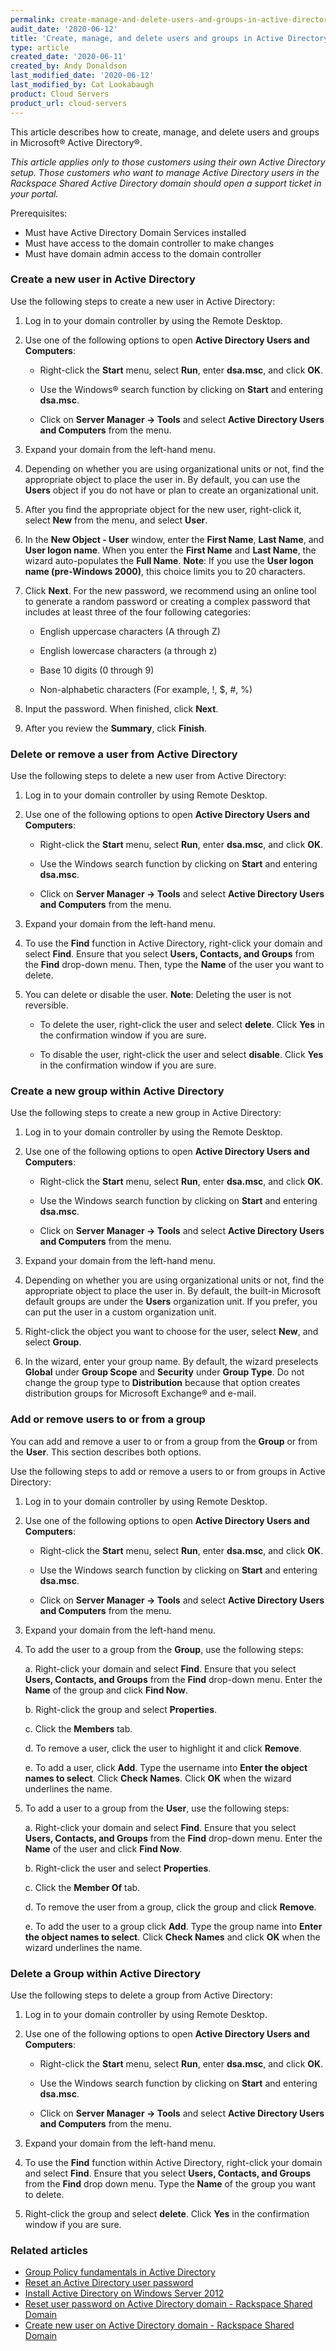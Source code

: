 ```yaml
---
permalink: create-manage-and-delete-users-and-groups-in-active-directory/
audit_date: '2020-06-12'
title: 'Create, manage, and delete users and groups in Active Directory'
type: article
created_date: '2020-06-11'
created_by: Andy Donaldson
last_modified_date: '2020-06-12'
last_modified_by: Cat Lookabaugh
product: Cloud Servers
product_url: cloud-servers
---
```


This article describes how to create, manage, and delete users and groups in Microsoft&reg; Active Directory&reg;.

*This article applies only to those customers using their own Active Directory setup. Those customers who
want to manage Active Directory users in the Rackspace Shared Active Directory domain should open a support
ticket in your portal.*

Prerequisites:

 - Must have Active Directory Domain Services installed
 - Must have access to the domain controller to make changes
 - Must have domain admin access to the domain controller

### Create a new user in Active Directory

Use the following steps to create a new user in Active Directory:

1. Log in to your domain controller by using the Remote Desktop.

2. Use one of the following options to open **Active Directory Users and Computers**:

      - Right-click the **Start** menu, select **Run**, enter **dsa.msc**, and click **OK**.
      
      - Use the Windows&reg; search function by clicking on **Start** and entering **dsa.msc**.
      
      - Click on **Server Manager -> Tools** and select **Active Directory Users and Computers** from the menu.

3. Expand your domain from the left-hand menu.

4. Depending on whether you are using organizational units or not, find the appropriate object to place
   the user in. By default, you can use the **Users** object if you do not have or plan to create an
   organizational unit.

5. After you find the appropriate object for the new user, right-click it, select **New** from the menu,
   and select **User**.

6. In the **New Object - User** window, enter the **First Name**, **Last Name**, and **User logon name**.
   When you enter the **First Name** and **Last Name**, the wizard auto-populates the **Full Name**.
   **Note**: If you use the **User logon name (pre-Windows 2000)**, this choice limits you to 20 characters.

7. Click **Next**. For the new password, we recommend using an online tool to generate a random password or
   creating a complex password that includes at least three of the four following categories:
   
      - English uppercase characters (A through Z)
      
      - English lowercase characters (a through z)
      
      - Base 10 digits (0 through 9)
      
      - Non-alphabetic characters (For example, !, $, #, %)

8. Input the password. When finished, click **Next**.

9. After you review the **Summary**, click **Finish**. 

### Delete or remove a user from Active Directory

Use the following steps to delete a new user from Active Directory:

1. Log in to your domain controller by using Remote Desktop.

2. Use one of the following options to open **Active Directory Users and Computers**:

      - Right-click the **Start** menu, select **Run**, enter **dsa.msc**, and click **OK**.
      
      - Use the Windows search function by clicking on **Start** and entering **dsa.msc**.
      
      - Click on **Server Manager -> Tools** and select **Active Directory Users and Computers** from the menu.

3. Expand your domain from the left-hand menu.

4. To use the **Find** function in Active Directory, right-click your domain and select **Find**. Ensure
   that you select **Users, Contacts, and Groups** from the **Find** drop-down menu. Then, type the **Name**
   of the user you want to delete.

5. You can delete or disable the user. 
   **Note**: Deleting the user is not reversible.

     - To delete the user, right-click the user and select **delete**. Click **Yes** in the confirmation
     window if you are sure.
     
     - To disable the user, right-click the user and select **disable**. Click **Yes** in the confirmation
     window if you are sure.

### Create a new group within Active Directory

Use the following steps to create a new group in Active Directory:

1. Log in to your domain controller by using the Remote Desktop.

2. Use one of the following options to open **Active Directory Users and Computers**:

      - Right-click the **Start** menu, select **Run**, enter **dsa.msc**, and click **OK**.
      
      - Use the Windows search function by clicking on **Start** and entering **dsa.msc**.
      
      - Click on **Server Manager -> Tools** and select **Active Directory Users and Computers** from the menu.

3. Expand your domain from the left-hand menu.

4. Depending on whether you are using organizational units or not, find the appropriate object to place
   the user in. By default, the built-in Microsoft default groups are under the **Users** organization unit.
   If you prefer, you can put the user in a custom organization unit.
   
5. Right-click the object you want to choose for the user, select **New**, and select **Group**.

6. In the wizard, enter your group name. By default, the wizard preselects **Global** under **Group Scope**
   and **Security** under **Group Type**. Do not change the group type to **Distribution** because that option
   creates distribution groups for Microsoft Exchange&reg; and e-mail.

### Add or remove users to or from a group

You can add and remove a user to or from a group from the **Group** or from the **User**.  This section describes
both options.

Use the following steps to add or remove a users to or from groups in Active Directory:

1. Log in to your domain controller by using Remote Desktop.

2. Use one of the following options to open **Active Directory Users and Computers**:

      - Right-click the **Start** menu, select **Run**, enter **dsa.msc**, and click **OK**.
      
      - Use the Windows search function by clicking on **Start** and entering **dsa.msc**.
      
      - Click on **Server Manager -> Tools** and select **Active Directory Users and Computers** from the menu.

3. Expand your domain from the left-hand menu.

4. To add the user to a group from the **Group**, use the following steps:

      a. Right-click your domain and select **Find**. Ensure that you select **Users, Contacts, and Groups**
      from the **Find** drop-down menu. Enter the **Name** of the group and click **Find Now**.
      
      b. Right-click the group and select **Properties**.
      
      c. Click the **Members** tab.
      
      d. To remove a user, click the user to highlight it and click **Remove**.
      
      e. To add a user, click **Add**. Type the username into **Enter the object names to select**.
      Click **Check Names**. Click **OK** when the wizard underlines the name.

5. To add a user to a group from the **User**, use the following steps:

      a. Right-click your domain and select **Find**. Ensure that you select **Users, Contacts, and Groups**
      from the **Find** drop-down menu. Enter the **Name** of the user and click **Find Now**.
      
      b. Right-click the user and select **Properties**.
      
      c. Click the **Member Of** tab.
      
      d. To remove the user from a group, click the group and click **Remove**.
      
      e. To add the user to a group click **Add**. Type the group name into 
      **Enter the object names to select**. Click **Check Names** and click **OK** when the wizard underlines the name.

### Delete a Group within Active Directory

Use the following steps to delete a group from Active Directory:

1. Log in to your domain controller by using Remote Desktop.
2. Use one of the following options to open **Active Directory Users and Computers**:

      - Right-click the **Start** menu, select **Run**, enter **dsa.msc**, and click **OK**.
      
      - Use the Windows search function by clicking on **Start** and entering **dsa.msc**.
      
      - Click on **Server Manager -> Tools** and select **Active Directory Users and Computers** from the menu.


3. Expand your domain from the left-hand menu.

4. To use the **Find** function within Active Directory, right-click your domain and select **Find**. Ensure
   that you select **Users, Contacts, and Groups** from the **Find** drop down menu. Type the **Name** of the
   group you want to delete.

5. Right-click the group and select **delete**. Click **Yes** in the confirmation window if you are sure.


### Related articles

- [Group Policy fundamentals in Active Directory](/support/how-to/group-policy-fundamentals-in-active-directory/)
- [Reset an Active Directory user password](/support/how-to/reset-an-active-directory-user-password/)
- [Install Active Directory on Windows Server 2012](https://support.rackspace.com/how-to/installing-active-directory-on-windows-server-2012/)
- [Reset user password on Active Directory domain - Rackspace Shared Domain](/support/how-to/reset-user-password-on-active-directory-domain/)
- [Create new user on Active Directory domain - Rackspace Shared Domain](/support/how-to/create-new-user-on-active-directory-domain/)
